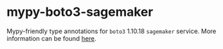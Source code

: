 # mypy-boto3-sagemaker

Mypy-friendly type annotations for `boto3` 1.10.18 `sagemaker` service.
More information can be found [here](https://github.com/vemel/mypy_boto3).